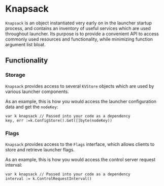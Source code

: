 # Knapsack

`Knapsack` is an object instantiated very early on in the launcher startup process, and contains an inventory of useful services which are used throughout launcher. Its purpose is to provide a convenient API to access commonly used resources and functionality, while minimizing function argument list bloat.

## Functionality

### Storage

`Knapsack` provides access to several `KVStore` objects which are used by various launcher components.

As an example, this is how you would access the launcher configuration data and get the `nodeKey`:

```
var k knapsack // Passed into your code as a dependency
key, err :=k.ConfigStore().Get([]byte(nodeKey))
```

### Flags

`Knapsack` provides access to the `Flags` interface, which allows clients to store and retrieve launcher flags.

As an example, this is how you would access the control server request interval:

```
var k knapsack // Passed into your code as a dependency
interval := k.ControlRequestInterval()
```